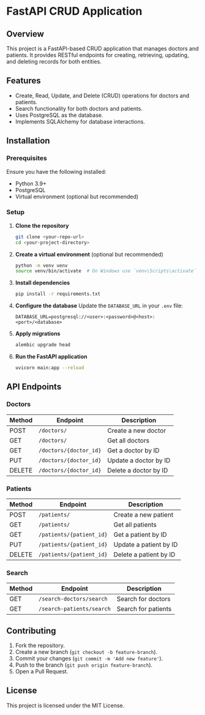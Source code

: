 # FastAPI CRUD Application

## Overview
This project is a FastAPI-based CRUD application that manages doctors and patients. It provides RESTful endpoints for creating, retrieving, updating, and deleting records for both entities.

## Features
- Create, Read, Update, and Delete (CRUD) operations for doctors and patients.
- Search functionality for both doctors and patients.
- Uses PostgreSQL as the database.
- Implements SQLAlchemy for database interactions.

## Installation

### Prerequisites
Ensure you have the following installed:
- Python 3.9+
- PostgreSQL
- Virtual environment (optional but recommended)

### Setup

1. **Clone the repository**
   ```bash
   git clone <your-repo-url>
   cd <your-project-directory>
   ```

2. **Create a virtual environment** (optional but recommended)
   ```bash
   python -m venv venv
   source venv/bin/activate  # On Windows use `venv\Scripts\activate`
   ```

3. **Install dependencies**
   ```bash
   pip install -r requirements.txt
   ```

4. **Configure the database**
   Update the `DATABASE_URL` in your `.env` file:
   ```env
   DATABASE_URL=postgresql://<user>:<password>@<host>:<port>/<database>
   ```

5. **Apply migrations**
   ```bash
   alembic upgrade head
   ```

6. **Run the FastAPI application**
   ```bash
   uvicorn main:app --reload
   ```

## API Endpoints

### Doctors
| Method | Endpoint | Description |
|--------|---------|-------------|
| POST   | `/doctors/` | Create a new doctor |
| GET    | `/doctors/` | Get all doctors |
| GET    | `/doctors/{doctor_id}` | Get a doctor by ID |
| PUT    | `/doctors/{doctor_id}` | Update a doctor by ID |
| DELETE | `/doctors/{doctor_id}` | Delete a doctor by ID |

### Patients
| Method | Endpoint | Description |
|--------|---------|-------------|
| POST   | `/patients/` | Create a new patient |
| GET    | `/patients/` | Get all patients |
| GET    | `/patients/{patient_id}` | Get a patient by ID |
| PUT    | `/patients/{patient_id}` | Update a patient by ID |
| DELETE | `/patients/{patient_id}` | Delete a patient by ID |

### Search
| Method | Endpoint | Description |
|--------|---------|-------------|
| GET    | `/search-doctors/search` | Search for doctors |
| GET    | `/search-patients/search` | Search for patients |


## Contributing
1. Fork the repository.
2. Create a new branch (`git checkout -b feature-branch`).
3. Commit your changes (`git commit -m 'Add new feature'`).
4. Push to the branch (`git push origin feature-branch`).
5. Open a Pull Request.

## License
This project is licensed under the MIT License.

